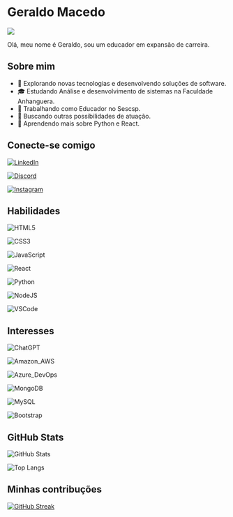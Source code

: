 # Geraldo Macedo
![](https://komarev.com/ghpvc/?username=iuricode&color=006bed)

Olá, meu nome é Geraldo, sou um educador em expansão de carreira.

## Sobre mim

- 🤔 Explorando novas tecnologias e desenvolvendo soluções de software.
- 🎓 Estudando Análise e desenvolvimento de sistemas na Faculdade Anhanguera.
- 💼 Trabalhando como Educador no Sescsp.
- 💼 Buscando outras possibilidades de atuação.
- 🌱 Aprendendo mais sobre Python e React.


## Conecte-se comigo

[![LinkedIn](https://img.shields.io/badge/LinkedIn-000?style=for-the-badge&logo=linkedin&logoColor=0E76A8)](https://www.linkedin.com) 

[![Discord](https://img.shields.io/badge/Discord-000?style=for-the-badge&logo=discord)](https://www.discord.com/in/geraldomacedo)

[![Instagram](https://img.shields.io/badge/Instagram-000?style=for-the-badge&logo=instagram)](https://www.instagram.com)

## Habilidades

![HTML5](https://img.shields.io/badge/HTML5-000?style=for-the-badge&logo=html5)

![CSS3](https://img.shields.io/badge/CSS3-000?style=for-the-badge&logo=css3&logoColor=264CE4)

![JavaScript](https://img.shields.io/badge/JavaScript-000?style=for-the-badge&logo=javascript)

![React](https://img.shields.io/badge/React-000?style=for-the-badge&logo=react)

![Python](https://img.shields.io/badge/Python-000?style=for-the-badge&logo=python)

![NodeJS](https://img.shields.io/badge/node.js-000?style=for-the-badge&logo=node.js&logoColor=white)

![VSCode](https://img.shields.io/badge/VSCode-000?style=for-the-badge&logo=visual%20studio%20code&logoColor=white)

## Interesses

![ChatGPT](https://img.shields.io/badge/ChatGPT-74aa9c?style=for-the-badge&logo=openai&logoColor=white)

![Amazon_AWS](https://img.shields.io/badge/Amazon_AWS-FF9900?style=for-the-badge&logo=amazonaws&logoColor=white)

![Azure_DevOps](https://img.shields.io/badge/Azure_DevOps-0078D7?style=for-the-badge&logo=azure-devops&logoColor=white)

![MongoDB](https://img.shields.io/badge/MongoDB-4EA94B?style=for-the-badge&logo=mongodb&logoColor=white)

![MySQL](https://img.shields.io/badge/MySQL-005C84?style=for-the-badge&logo=mysql&logoColor=white)

![Bootstrap](https://img.shields.io/badge/Bootstrap-563D7C?style=for-the-badge&logo=bootstrap&logoColor=white)

## GitHub Stats

![GitHub Stats](https://github-readme-stats.vercel.app/api?username=geraldo-macedo&theme=transparent&bg_color=000&border_color=30A3DC&show_icons=true&icon_color=30A3DC&title_color=E94D5F&text_color=FFF)

![Top Langs](https://github-readme-stats-git-masterrstaa-rickstaa.vercel.app/api/top-langs/?username=geraldo-macedo&bg_color=000&border_color=30A3DC&title_color=E94D5F&text_color=FFF)

## Minhas contribuções

[![GitHub Streak](https://streak-stats.demolab.com/?user=geraldo-macedo&theme=bear&background=000&border=30A3DC&dates=FFF)](https://git.io/streak-stats)
